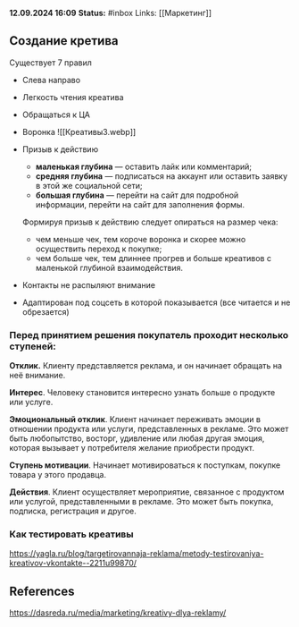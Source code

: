 **12.09.2024 16:09**
**Status:** #inbox 
Links: [[Маркетинг]]

## Создание кретива
Существует 7 правил
- Слева направо
- Легкость чтения креатива
- Обращаться к ЦА
- Воронка
![[Креативы3.webp]]
- Призыв к действию
	- **маленькая глубина** — оставить лайк или комментарий;
	- **средняя глубина** — подписаться на аккаунт или оставить заявку в этой же социальной сети;
	- **большая глубина** — перейти на сайт для подробной информации, перейти на сайт для заполнения формы.
	
	Формируя призыв к действию следует опираться на размер чека:
	- чем меньше чек, тем короче воронка и скорее можно осуществить переход к покупке;
	- чем больше чек, тем длиннее прогрев и больше креативов с маленькой глубиной взаимодействия.
- Контакты не распыляют внимание
- Адаптирован под соцсеть в которой показывается (все читается и не обрезается)

### Перед принятием решения покупатель проходит несколько ступеней:

**Отклик.** 
Клиенту представляется реклама, и он начинает обращать на неё внимание.

**Интерес**. 
Человеку становится интересно узнать больше о продукте или услуге.

**Эмоциональный отклик**. 
Клиент начинает переживать эмоции в отношении продукта или услуги, представленных в рекламе. Это может быть любопытство, восторг, удивление или любая другая эмоция, которая вызывает у потребителя желание приобрести продукт.

**Ступень мотивации**. 
Начинает мотивироваться к поступкам, покупке товара у этого продавца.

**Действия**. 
Клиент осуществляет мероприятие, связанное с продуктом или услугой, представленными в рекламе. Это может быть покупка, подписка, регистрация и другое.


### Как тестировать креативы
https://yagla.ru/blog/targetirovannaja-reklama/metody-testirovaniya-kreativov-vkontakte--2211u99870/



## References
 https://dasreda.ru/media/marketing/kreativy-dlya-reklamy/